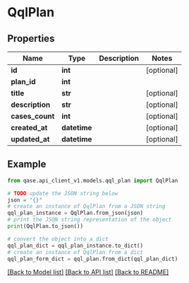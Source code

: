# QqlPlan


## Properties

Name | Type | Description | Notes
------------ | ------------- | ------------- | -------------
**id** | **int** |  | [optional] 
**plan_id** | **int** |  | 
**title** | **str** |  | [optional] 
**description** | **str** |  | [optional] 
**cases_count** | **int** |  | [optional] 
**created_at** | **datetime** |  | [optional] 
**updated_at** | **datetime** |  | [optional] 

## Example

```python
from qase.api_client_v1.models.qql_plan import QqlPlan

# TODO update the JSON string below
json = "{}"
# create an instance of QqlPlan from a JSON string
qql_plan_instance = QqlPlan.from_json(json)
# print the JSON string representation of the object
print(QqlPlan.to_json())

# convert the object into a dict
qql_plan_dict = qql_plan_instance.to_dict()
# create an instance of QqlPlan from a dict
qql_plan_form_dict = qql_plan.from_dict(qql_plan_dict)
```
[[Back to Model list]](../README.md#documentation-for-models) [[Back to API list]](../README.md#documentation-for-api-endpoints) [[Back to README]](../README.md)


